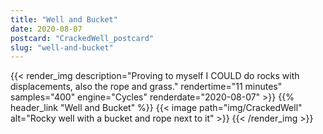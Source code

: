 ```yaml
---
title: "Well and Bucket"
date: 2020-08-07
postcard: "CrackedWell_postcard"
slug: "well-and-bucket"
---
```


{{< render_img 
  description="Proving to myself I COULD do rocks with displacements, also the rope and grass." 
  rendertime="11 minutes" 
  samples="400" 
  engine="Cycles"
  renderdate="2020-08-07" >}}
{{% header_link "Well and Bucket" %}}
{{< image path="img/CrackedWell" alt="Rocky well with a bucket and rope next to it" >}}
{{< /render_img >}}


